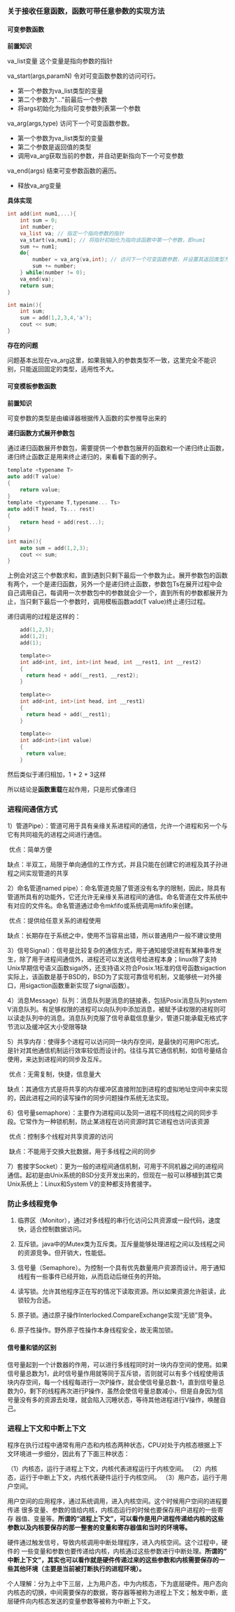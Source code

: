 ### 关于接收任意函数，函数可带任意参数的实现方法

#### 可变参数函数

**前置知识**

  va_list变量 这个变量是指向参数的指针

  va_start(args,paramN) 令对可变函数参数的访问可行。

- 第一个参数为va_list类型的变量
- 第二个参数为"..."前最后一个参数
- 将args初始化为指向可变参数列表第一个参数

 va_arg(args,type)  访问下一个可变函数参数。

- 第一个参数为va_list类型的变量
- 第二个参数是返回值的类型
- 调用va_arg获取当前的参数，并自动更新指向下一个可变参数

 va_end(args)  结束可变参数函数的遍历。

- 释放va_arg变量

**具体实现**

```c++
int add(int num1,...){
    int sum = 0;
    int number;
    va_list va; // 指定一个指向参数的指针
    va_start(va,num1); // 将指针初始化为指向该函数中第一个参数，即num1
    sum += num1;
    do{
        number = va_arg(va,int); // 访问下一个可变函数参数，并设置其返回类型为int
        sum += number;
    } while(number != 0);
    va_end(va);
    return sum;
}

int main(){
    int sum;
    sum = add(1,2,3,4,'a');
    cout << sum;
}
```

**存在的问题**

问题基本出现在va_arg这里，如果我输入的参数类型不一致，这里完全不能识别，只能返回固定的类型，适用性不大。

#### 可变模板参数函数

**前置知识**

可变参数的类型是由编译器根据传入函数的实参推导出来的

**递归函数方式展开参数包**

通过递归函数展开参数包，需要提供一个参数包展开的函数和一个递归终止函数，递归终止函数正是用来终止递归的，来看看下面的例子。

```c
template <typename T>
auto add(T value)
{
    return value;
}
template <typename T,typename... Ts>
auto add(T head, Ts... rest)
{
    return head + add(rest...);
}

int main(){
    auto sum = add(1,2,3);
    cout << sum;
}
```

上例会对这三个参数求和，直到遇到只剩下最后一个参数为止。展开参数包的函数有两个，一个是递归函数，另外一个是递归终止函数，参数包Ts在展开过程中会自己调用自己，每调用一次参数包中的参数就会少一个，直到所有的参数都展开为止，当只剩下最后一个参数时，调用模板函数add(T value)终止递归过程。

递归调用的过程是这样的：

```c
	add(1,2,3);
	add(1,2);
	add(1);

    template<>
    int add<int, int, int>(int head, int __rest1, int __rest2)
    {
      return head + add(__rest1, __rest2);
    }
    
    template<>
    int add<int, int>(int head, int __rest1)
    {
      return head + add(__rest1);
    }
 
    template<>
    int add<int>(int value)
    {
      return value;
    }
```

然后类似于递归相加，1 + 2 + 3这样

所以结论是**函数重载**在起作用，只是形式像递归

### 进程间通信方式

1）管道Pipe）：管道可用于具有亲缘关系进程间的通信，允许一个进程和另一个与它有共同祖先的进程之间进行通信。

​	优点：简单方便

​	缺点：半双工，局限于单向通信的工作方式，并且只能在创建它的进程及其子孙进程之间实现管道的共享

2）命名管道named pipe）：命名管道克服了管道没有名字的限制，因此，除具有管道所具有的功能外，它还允许无亲缘关系进程间的通信。命名管道在文件系统中有对应的文件名。命名管道通过命令mkfifo或系统调用mkfifo来创建。

​	优点：提供给任意关系的进程使用

​	缺点：长期存在于系统之中，使用不当容易出错，所以普通用户一般不建议使用

3）信号Signal）：信号是比较复杂的通信方式，用于通知接受进程有某种事件发生，除了用于进程间通信外，进程还可以发送信号给进程本身；linux除了支持Unix早期信号语义函数sigal外，还支持语义符合Posix.1标准的信号函数sigaction实际上，该函数是基于BSD的，BSD为了实现可靠信号机制，又能够统一对外接口，用sigaction函数重新实现了signal函数）。

4）消息Message）队列：消息队列是消息的链接表，包括Posix消息队列system V消息队列。有足够权限的进程可以向队列中添加消息，被赋予读权限的进程则可以读走队列中的消息。消息队列克服了信号承载信息量少，管道只能承载无格式字节流以及缓冲区大小受限等缺

5）共享内存：使得多个进程可以访问同一块内存空间，是最快的可用IPC形式。是针对其他通信机制运行效率较低而设计的。往往与其它通信机制，如信号量结合使用，来达到进程间的同步及互斥。

​	优点：无需复制，快捷，信息量大

​	缺点：其通信方式是将共享的内存缓冲区直接附加到进程的虚拟地址空间中来实现的，因此进程之间的读写操作的同步问题操作系统无法实现。

6）信号量semaphore）：主要作为进程间以及同一进程不同线程之间的同步手段。它常作为一种锁机制，防止某进程在访问资源时其它进程也访问该资源

​	优点：控制多个线程对共享资源的访问

​	缺点：不能用于交换大批数据，用于多线程之间的同步

7）套接字Socket）：更为一般的进程间通信机制，可用于不同机器之间的进程间通信。起初是由Unix系统的BSD分支开发出来的，但现在一般可以移植到其它类Unix系统上：Linux和System V的变种都支持套接字。

### 防止多线程竞争

1. 临界区（Monitor），通过对多线程的串行化访问公共资源或一段代码，速度快，适合控制数据访问。 

2. 互斥锁。java中的Mutex类为互斥类。互斥量能够处理进程之间以及线程之间的资源竞争。但开销大，性能低。

3. 信号量（Semaphore）。为控制一个具有优先数量用户资源而设计。用于通知线程有一些事件已经开始，从而启动后继任务的开始。 

5. 读写锁。允许其他程序正在写的情况下读取资源。所以如果资源允许脏读，此锁较为合适。 

6. 原子锁。通过原子操作Interlocked.CompareExchange实现“无锁”竞争。 

7. 原子性操作。野外原子性操作本身线程安全，故无需加锁。

#### 信号量和锁的区别

信号量起到一个计数器的作用，可以进行多线程同时对一块内存空间的使用。如果信号量总数为1，此时信号量作用就等同于互斥锁，否则就可以有多个线程使用该块内存空间，每一个线程每进行一次P操作，就会使信号量总数-1，直到信号量总数为0，剩下的线程再次进行P操作，虽然会使信号量总数减小，但是自身因为信号量没有多的资源去处理，就会陷入沉睡状态，等待其他进程进行V操作，唤醒自己。

### 进程上下文和中断上下文

程序在执行过程中通常有用户态和内核态两种状态，CPU对处于内核态根据上下文环境进一步细分，因此有了下面三种状态：

（1）内核态，运行于进程上下文，内核代表进程运行于内核空间。
（2）内核态，运行于中断上下文，内核代表硬件运行于内核空间。
（3）用户态，运行于用户空间。

用户空间的应用程序，通过系统调用，进入内核空间。这个时候用户空间的进程要传递 很多变量、参数的值给内核，内核态运行的时候也要保存用户进程的一些寄存 器值、变量等。**所谓的“进程上下文”，可以看作是用户进程传递给内核的这些参数以及内核要保存的那一整套的变量和寄存器值和当时的环境等。**

硬件通过触发信号，导致内核调用中断处理程序，进入内核空间。这个过程中，硬件的 一些变量和参数也要传递给内核，内核通过这些参数进行中断处理。**所谓的“ 中断上下文”，其实也可以看作就是硬件传递过来的这些参数和内核需要保存的一些其他环境（主要是当前被打断执行的进程环境）。**

个人理解：分为上中下三层，上为用户态，中为内核态，下为底层硬件。用户态向内核态的切换，中间需要保存的数据，寄存器等被称为进程上下文；触发中断，底层硬件向内核态发送的变量参数等被称为中断上下文。